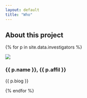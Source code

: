 ```yaml
---
layout: default
title: "Who"
---
```


## About this project

{% for p in site.data.investigators %}
  <div class="biog">
	<img class="biog" src="images/people/thumbs/{{ p.image }}" />
        <h3>{{ p.name }}, {{ p.affil }}</h3>
        <p>{{ p.biog }}</p> 
  </div>
{% endfor %}
 

